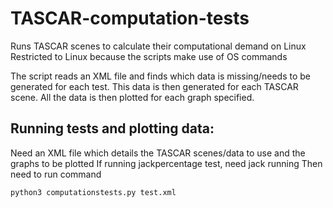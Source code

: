 # TASCAR-computation-tests
Runs TASCAR scenes to calculate their computational demand on Linux
Restricted to Linux because the scripts make use of OS commands

The script reads an XML file and finds which data is missing/needs to be generated for each test.
This data is then generated for each TASCAR scene.
All the data is then plotted for each graph specified.

<myxml>
<testfile>
<data>
<tscene path="path to folder containing TASCAR scene" label="nspk"/>
<tscene path="path to folder containing TASCAR scene" label="vbap"/>
</data>
<graphs>
<renderFile sources="10 100 500 700" repeats="2" samples="5" plot="all"/>
<jackPercentage sources="10 100 500 700" repeats="2" plot="mean"/>
</graphs>
</testfile>
</myxml>

## Running tests and plotting data:

Need an XML file which details the TASCAR scenes/data to use and the graphs to be plotted
If running jackpercentage test, need jack running
Then need to run command

````
python3 computationstests.py test.xml
````
